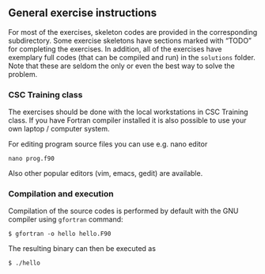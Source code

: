 ## General exercise instructions

For most of the exercises, skeleton codes are provided in the corresponding 
subdirectory. Some exercise skeletons have sections marked with “TODO” for 
completing the exercises. In addition, all of the
exercises have exemplary full codes (that can be compiled and run) in the
`solutions` folder. Note that these are seldom the only or even the best way to
solve the problem.

### CSC Training class

The exercises should be done with the local workstations in CSC Training 
class. If you have Fortran compiler installed it is also possible to
use your own laptop / computer system.

For editing program source files you can use e.g. nano editor

```
nano prog.f90
```

Also other popular editors (vim, emacs, gedit) are available.

### Compilation and execution

Compilation of the source codes is performed by default with the GNU compiler
using `gfortran` command:
```
$ gfortran -o hello hello.F90
```

The resulting binary can then be executed as
```
$ ./hello
```

